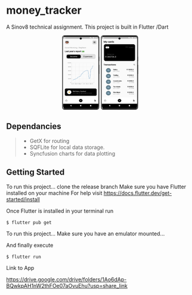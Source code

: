 # money_tracker





A Sinov8 technical assignment. 
This project is built in Flutter /Dart

<p align="middle">
  <img src="/homeScreen.png" width="100" height="200" />
  <img src="/transactionsScreen.png" width="100" height="200" /> 
  
</p>

## Dependancies 
>* GetX for routing
>* SQFLite for local data storage. 
>* Syncfusion charts for data plotting 


## Getting Started
To run this project...
clone the release branch
Make sure you have  Flutter installed on your machine 
For help visit
https://docs.flutter.dev/get-started/install

Once Flutter is installed in your terminal run

```
$ flutter pub get 
```

To run this project... Make sure you have an emulator mounted... 

And finally execute 

```
$ flutter run 
```

Link to App

https://drive.google.com/drive/folders/1Ao6dAp-BQwkpAH1nW2thFOe07aOvuEhu?usp=share_link



